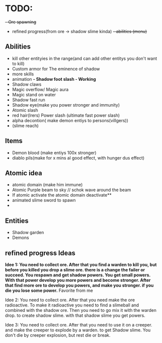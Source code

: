 # TODO:
  ~~- Ore spawning~~
  - refined progress(from ore -> shadow slime kinda)
  ~~- abilities (menu)~~

## **Abilities**
  - kill other entityies in the range(and can add other entitys you don't want to kill)
  - Custom armor for The eminence of shadow
  - more skills
  - animation
  **- Shadow foot slash - Working**
  - Shadow claws
  - Magic overflow/ Magic aura
  - Magic stand on water
  - Shadow fast run
  - Shadow eye(make you power stronger and immunity)
  - Atomic slash
  - red hair(Irers) Power slash (ultimate fast power slash)
  - alpha decontion( make demon entiys to persons(villgers))
  - (slime reach)

## **Items**
  - Demon blood (make entiys 100x stronger)
  - diablo pils(make for x mins al good effect, with hunger dus effect)

## **Atomic idea**
  - atomic domain (make him immune)
  - Atomic Purple beam to sky // schok wave around the beam
  - If atomic activate the atomic domain deactivate**
  - animated slime sword to spawn
  -

## **Entities**
  - Shadow garden
  - Demons

## **refined progress Ideas**
**Idee 1: You need to collect ore. After that you find a warden to kill you, but before you killed you drop a slime ore. 
    there is a change the failer or succeed. You respawn and get shadow powers. You get small powers. With that power develop you more powers and become stronger.
    After that find more ore to develop you powers, and make you stronger. if you die you lose some power.** Favorite from me

Idee 2: You need to collect ore. After that you need make the ore radioactive. To make it radioactive you need to find a slimeball and combined with the shadow ore.
        Then you need to go mix it with the warden drop. to create shadow slime. with that shadow slime you get powers. 

Idee 3: You need to collect ore. After that you need to use it on a creeper. and make the creeper to explode by a warden. to get Shadow slime. You don't die by creeper explosion,
        but rest die or break. 
    
